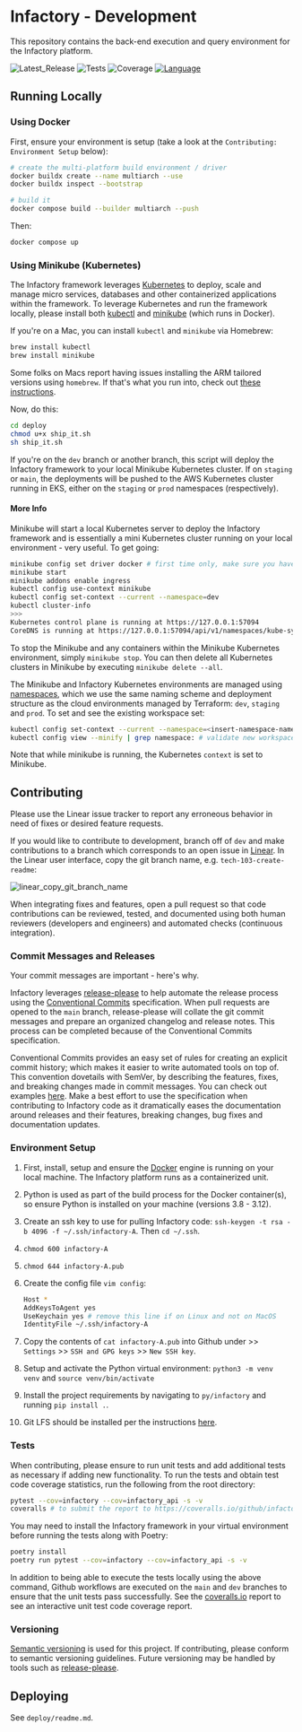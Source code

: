 # Infactory - Development

This repository contains the back-end execution and query environment for the Infactory platform.

![Latest_Release](https://img.shields.io/github/v/release/infactory-io/dev)
![Tests](https://github.com/infactory-io/dev/actions/workflows/tests.yml/badge.svg)
![Coverage](./docs/images/coverage.svg)
[![Language](https://img.shields.io/badge/python-3.11%20%7C%203.12-blue)](/#)

## Running Locally

### Using Docker

First, ensure your environment is setup (take a look at the `Contributing: Environment Setup` below):

```bash
# create the multi-platform build environment / driver
docker buildx create --name multiarch --use
docker buildx inspect --bootstrap

# build it
docker compose build --builder multiarch --push
```

Then:

```bash
docker compose up
```

### Using Minikube (Kubernetes)

The Infactory framework leverages [Kubernetes](https://kubernetes.io) to deploy, scale and manage micro services, databases and other containerized applications within the framework. To leverage Kubernetes and run the framework locally, please install both [kubectl](https://kubernetes.io/docs/reference/kubectl/) and [minikube](https://minikube.sigs.k8s.io/docs/start/?arch=%2Fmacos%2Farm64%2Fstable%2Fbinary+download) (which runs in Docker).

If you're on a Mac, you can install `kubectl` and `minikube` via Homebrew:

```bash
brew install kubectl
brew install minikube
```

Some folks on Macs report having issues installing the ARM tailored versions using `homebrew`. If that's what you run into, check out [these instructions](https://kubernetes.io/docs/tasks/tools/install-kubectl-macos/).

Now, do this:

```bash
cd deploy
chmod u+x ship_it.sh
sh ship_it.sh
```

If you're on the `dev` branch or another branch, this script will deploy the Infactory framework to your local Minikube Kubernetes cluster. If on `staging` or `main`, the deployments will be pushed to the AWS Kubernetes cluster running in EKS, either on the `staging` or `prod` namespaces (respectively).

#### More Info

Minikube will start a local Kubernetes server to deploy the Infactory framework and is essentially a mini Kubernetes cluster running on your local environment - very useful. To get going:

```bash
minikube config set driver docker # first time only, make sure you have Docker installed. You can confirm using `minikube config view`
minikube start
minikube addons enable ingress
kubectl config use-context minikube
kubectl config set-context --current --namespace=dev
kubectl cluster-info
>>>
Kubernetes control plane is running at https://127.0.0.1:57094
CoreDNS is running at https://127.0.0.1:57094/api/v1/namespaces/kube-system/services/kube-dns:dns/proxy
```

To stop the Minikube and any containers within the Minikube Kubernetes environment, simply `minikube stop`. You can then delete all Kubernetes clusters in Minikube by executing `minikube delete --all`.

The Minikube and Infactory Kubernetes environments are managed using [namespaces](https://kubernetes.io/docs/concepts/overview/working-with-objects/namespaces/), which we use the same naming scheme and deployment structure as the cloud environments managed by Terraform: `dev`, `staging` and `prod`. To set and see the existing workspace set:

```bash
kubectl config set-context --current --namespace=<insert-namespace-name-here> # set the new namespace, e.g. dev, staging or prod
kubectl config view --minify | grep namespace: # validate new workspace
```

Note that while minikube is running, the Kubernetes `context` is set to Minikube.

## Contributing

Please use the Linear issue tracker to report any erroneous behavior in need of fixes or desired feature requests.

If you would like to contribute to development, branch off of `dev` and make contributions to a branch which corresponds to an open issue in [Linear](https://linear.app/infactoryio/team/TECH/all). In the Linear user interface, copy the git branch name, e.g. `tech-103-create-readme`:

![linear_copy_git_branch_name](/docs/images/linear_copy_git_branch_name.png)

When integrating fixes and features, open a pull request so that code contributions can be reviewed, tested, and documented using both human reviewers (developers and engineers) and automated checks (continuous integration).

### Commit Messages and Releases

Your commit messages are important - here's why.

Infactory leverages [release-please](https://github.com/googleapis/release-please-action) to help automate the release process using the [Conventional Commits](https://www.conventionalcommits.org/) specification. When pull requests are opened to the `main` branch, release-please will collate the git commit messages and prepare an organized changelog and release notes. This process can be completed because of the Conventional Commits specification.

Conventional Commits provides an easy set of rules for creating an explicit commit history; which makes it easier to write automated tools on top of. This convention dovetails with SemVer, by describing the features, fixes, and breaking changes made in commit messages. You can check out examples [here](https://www.conventionalcommits.org/en/v1.0.0/#examples). Make a best effort to use the specification when contributing to Infactory code as it dramatically eases the documentation around releases and their features, breaking changes, bug fixes and documentation updates.

### Environment Setup

1. First, install, setup and ensure the [Docker](https://www.docker.com/) engine is running on your local machine.
The Infactory platform runs as a containerized unit.
2. Python is used as part of the build process for the Docker container(s), so ensure Python is installed on your machine (versions 3.8 - 3.12).
3. Create an ssh key to use for pulling Infactory code: `ssh-keygen -t rsa -b 4096 -f ~/.ssh/infactory-A`. Then `cd ~/.ssh`.
4. `chmod 600 infactory-A`
5. `chmod 644 infactory-A.pub`
6. Create the config file `vim config`:

    ```bash
    Host *
    AddKeysToAgent yes
    UseKeychain yes # remove this line if on Linux and not on MacOS
    IdentityFile ~/.ssh/infactory-A
    ```

7. Copy the contents of `cat infactory-A.pub` into Github under >> `Settings` >> `SSH and GPG keys` >> `New SSH key`.

8. Setup and activate the Python virtual environment: `python3 -m venv venv` and `source venv/bin/activate`
9. Install the project requirements by navigating to `py/infactory` and running `pip install .`.
10. Git LFS should be installed per the instructions [here](https://git-lfs.com/).

### Tests

When contributing, please ensure to run unit tests and add additional tests as necessary if adding new functionality. To run the tests and obtain test code coverage statistics, run the following from the root directory:

```bash
pytest --cov=infactory --cov=infactory_api -s -v
coveralls # to submit the report to https://coveralls.io/github/infactory-io/dev
```

You may need to install the Infactory framework in your virtual environment before running the tests along with Poetry:

```bash
poetry install
poetry run pytest --cov=infactory --cov=infactory_api -s -v
```

In addition to being able to execute the tests locally using the above command, Github workflows are executed on the `main` and `dev` branches to ensure that the unit tests pass successfully. See the [coveralls.io](https://coveralls.io/github/infactory-io/dev?branch=main) report to see an interactive unit test code coverage report.

### Versioning

[Semantic versioning](http://semver.org/) is used for this project. If contributing, please conform to semantic
versioning guidelines. Future versioning may be handled by tools such as [release-please](https://github.com/googleapis/release-please-action).

## Deploying

See `deploy/readme.md`.

